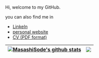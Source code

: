 Hi, welcome to my GitHub.

you can also find me in

- [LinkeIn](https://www.linkedin.com/in/masashisode/)
- [personal website](https://www.masashisode.com/)
- [CV (PDF format)](https://www.masashisode.com/_pages/CV_Masashi_Sode.pdf)

| <a href="https://github.com/anuraghazra/github-readme-stats"><img align="center" src="https://github-readme-stats.vercel.app/api?username=MasashiSode&show_icons=true&include_all_commits=true&theme=buefy&hide_border=true&count_private=true" alt="MasashiSode's github stats" /></a> | <a href="https://github.com/anuraghazra/github-readme-stats"><img align="center" src="https://github-readme-stats.vercel.app/api/top-langs/?username=MasashiSode&layout=compact&theme=buefy&hide_border=true" /></a> |
| ------------- | ------------- |
